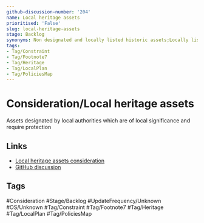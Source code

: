 ```yaml
---
github-discussion-number: '204'
name: Local heritage assets
prioritised: 'False'
slug: local-heritage-assets
stage: Backlog
synonyms: Non designated and locally listed historic assets;Locally listed areas
tags:
- Tag/Constraint
- Tag/Footnote7
- Tag/Heritage
- Tag/LocalPlan
- Tag/PoliciesMap
---
```


# Consideration/Local heritage assets

Assets designated by local authorities which are of local significance and require protection

## Links

* [Local heritage assets consideration](https://design.planning.data.gov.uk/planning-consideration/local-heritage-assets)
* [GitHub discussion](https://github.com/digital-land/data-standards-backlog/discussions/204)

## Tags

#Consideration #Stage/Backlog #UpdateFrequency/Unknown #OS/Unknown #Tag/Constraint #Tag/Footnote7 #Tag/Heritage #Tag/LocalPlan #Tag/PoliciesMap